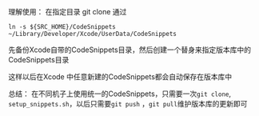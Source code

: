 理解使用：
在指定目录 git clone 
通过
```shell
ln -s ${SRC_HOME}/CodeSnippets ~/Library/Developer/Xcode/UserData/CodeSnippets
```
先备份Xcode自带的CodeSnippets目录，然后创建一个替身来指定版本库中的CodeSnippets目录


这样以后在Xcode 中任意新建的CodeSnippets都会自动保存在版本库中

总结：
在不同机子上使用统一的CodeSnippets，只需要一次`git clone`,` setup_snippets.sh`，以后只需要`git push` ，`git pull`维护版本库的更新即可














